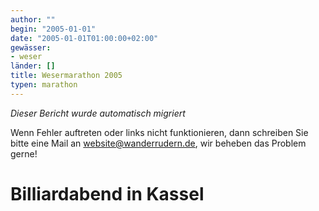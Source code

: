 ```yaml
---
author: ""
begin: "2005-01-01"
date: "2005-01-01T01:00:00+02:00"
gewässer:
- weser
länder: []
title: Wesermarathon 2005
typen: marathon
---
```



*Dieser Bericht wurde automatisch migriert*

Wenn Fehler auftreten oder links nicht funktionieren, dann schreiben Sie bitte eine Mail an website@wanderrudern.de, wir beheben das Problem gerne!



# Billiardabend in Kassel


